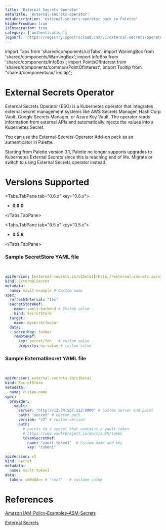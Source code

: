 ```yaml
---
title: 'External Secrets Operator'
metaTitle: 'external-secrets-operator'
metaDescription: 'external-secrets-operator pack in Palette'
hiddenFromNav: true
isIntegration: true
category: ['authentication']
logoUrl: 'https://registry.spectrocloud.com/v1/external-secrets-operator/blobs/sha256:ee6f7f347d381852582f688c70b2564b0a346c2b2ed1221310889075a4453c6d?type=image/png'
---
```


import Tabs from 'shared/components/ui/Tabs';
import WarningBox from 'shared/components/WarningBox';
import InfoBox from 'shared/components/InfoBox';
import PointsOfInterest from 'shared/components/common/PointOfInterest';
import Tooltip from "shared/components/ui/Tooltip";


# External Secrets Operator

External Secrets Operator (ESO) is a Kubernetes operator that integrates external secret management 
systems like AWS Secrets Manager, HashiCorp Vault, Google Secrets Manager, or Azure Key Vault. The operator reads information from external APIs and automatically injects the values into a Kubernetes Secret.

You can use the External-Secrets-Operator Add-on pack as an authenticator in Palette.

<InfoBox>

Starting from Palette version 3.1, Palette no longer supports upgrades to Kubernetes External Secrets since this is reaching end of life. Migrate or switch to using External Secrets operator instead.

</InfoBox>


# Versions Supported

<Tabs>

<Tabs.TabPane tab="0.6.x" key="0.6.x">

* **0.6.0**

</Tabs.TabPane>

<Tabs.TabPane tab="0.5.x" key="0.5.x">

* **0.5.6**

</Tabs.TabPane>
</Tabs>


### Sample SecretStore YAML file

<br />

```yml
apiVersion: [external-secrets.io/v1beta1](http://external-secrets.io/v1beta1)
kind: ExternalSecret
metadata:
  name: vault-example # Custom name
spec:
  refreshInterval: "15s"
  secretStoreRef:
    name: vault-backend # Custom value
    kind: SecretStore
  target:
    name: mysecretfoobar
  data:
  - secretKey: foobar
    remoteRef:
      key: secret/foo   # custom value
      property: my-value # custom value

```

### Sample ExternalSecret YAML file

<br />

```yml
apiVersion: external-secrets.io/v1beta1
kind: SecretStore
metadata:
  name: custom-name
spec:
  provider:
    vault:
      server: "http://12.34.567.133:0000" # custom server end point
      path: "secret" # custom path
      version: "v2" # custom version
      auth:
        # points to a secret that contains a vault token
        # https://www.vaultproject.io/docs/auth/token
        tokenSecretRef:
          name: "vault-token1"  # Custom name and key
          key: "token1"
---
apiVersion: v1
kind: Secret
metadata:
  name: vault-token1
data:
  token: cm9vdA== # "root"   # custome value
```

# References

[Amazon IAM-Policy-Examples-ASM-Secrets](https://docs.aws.amazon.com/mediaconnect/latest/ug/iam-policy-examples-asm-secrets.html)

[External Secrets](https://github.com/external-secrets/external-secrets)





